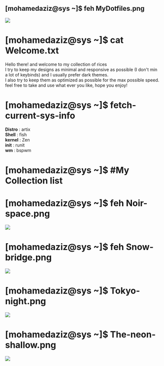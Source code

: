 ## [mohamedaziz@sys ~]$ feh MyDotfiles.png
![](https://i.imgur.com/c33V8f3.png)
# [mohamedaziz@sys ~]$ cat Welcome.txt
Hello there! and welcome to my collection of rices <br>
I try to keep my designs as minimal and responsive as possible (I don't min a lot of keybinds) and I usually prefer dark themes.<br>
I also try to keep them as optimized as possible for the max possible speed.
feel free to take and use what ever you like, hope you enjoy! 

# [mohamedaziz@sys ~]$ fetch-current-sys-info<br>
**Distro** : artix <br>
**Shell** : fish <br>
**kernel** : Zen <br>
**init** : runit <br>
**wm** : bspwm 

# [mohamedaziz@sys ~]$ #My Collection list
# [mohamedaziz@sys ~]$ feh Noir-space.png 
![](https://i.imgur.com/HazwPEU.png)

# [mohamedaziz@sys ~]$ feh Snow-bridge.png
![](https://i.imgur.com/EkRnJ7v.png)

# [mohamedaziz@sys ~]$ Tokyo-night.png
![](https://i.imgur.com/J80gRLt.png)

# [mohamedaziz@sys ~]$ The-neon-shallow.png
![](https://i.imgur.com/HRBk357.png)


